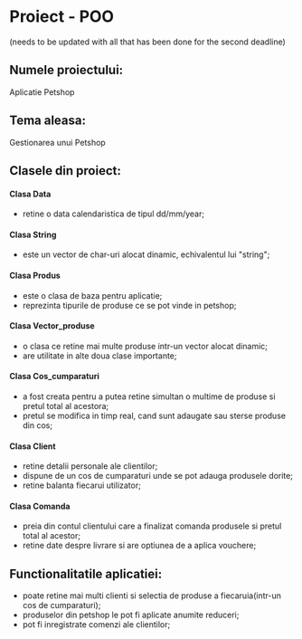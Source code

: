 # Proiect - POO
(needs to be updated with all that has been done for the second deadline)
## Numele proiectului:
  Aplicatie Petshop 
  
## Tema aleasa:
  Gestionarea unui Petshop

## Clasele din proiect:

#### Clasa Data 
- retine o data calendaristica de tipul dd/mm/year;
#### Clasa String
- este un vector de char-uri alocat dinamic, echivalentul lui "string";
#### Clasa Produs
- este o clasa de baza pentru aplicatie;
- reprezinta tipurile de produse ce se pot vinde in petshop;
#### Clasa Vector_produse
- o clasa ce retine mai multe produse intr-un vector alocat dinamic;
- are utilitate in alte doua clase importante;
#### Clasa Cos_cumparaturi
- a fost creata pentru a putea retine simultan o multime de produse si pretul total al acestora;
- pretul se modifica in timp real, cand sunt adaugate sau sterse produse din cos;
#### Clasa Client
- retine detalii personale ale clientilor;
- dispune de un cos de cumparaturi unde se pot adauga produsele dorite;
- retine balanta fiecarui utilizator;
#### Clasa Comanda
- preia din contul clientului care a finalizat comanda produsele si pretul total al acestor;
- retine date despre livrare si are optiunea de a aplica vouchere;

## Functionalitatile aplicatiei:
- poate retine mai multi clienti si selectia de produse a fiecaruia(intr-un cos de cumparaturi);
- produselor din petshop le pot fi aplicate anumite reduceri;
- pot fi inregistrate comenzi ale clientilor;
